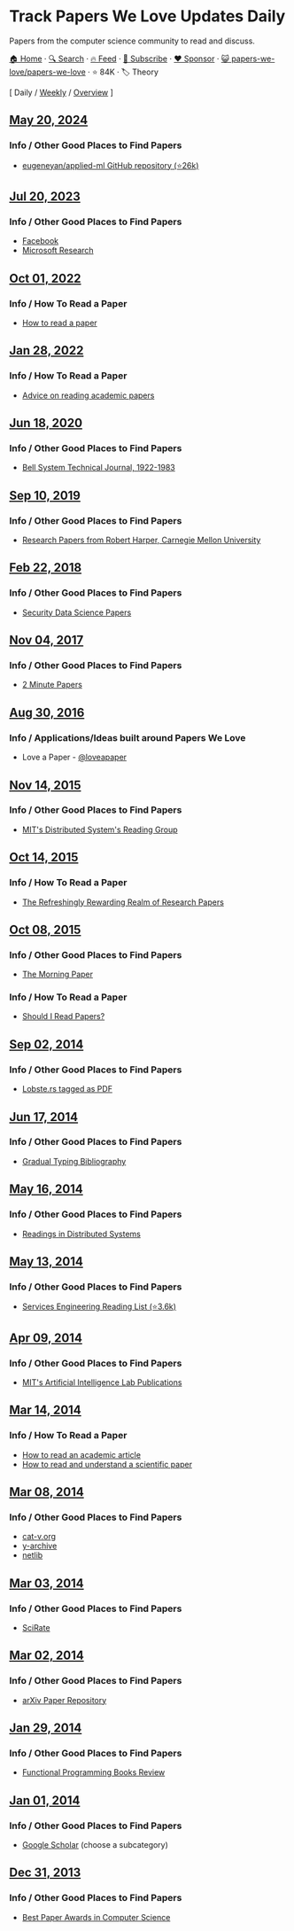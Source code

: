# Track Papers We Love Updates Daily

Papers from the computer science community to read and discuss.

[🏠 Home](/README.md) · [🔍 Search](https://www.trackawesomelist.com/search/) · [🔥 Feed](https://www.trackawesomelist.com/papers-we-love/papers-we-love/rss.xml) · [📮 Subscribe](https://trackawesomelist.us17.list-manage.com/subscribe?u=d2f0117aa829c83a63ec63c2f&id=36a103854c) · [❤️  Sponsor](https://github.com/sponsors/theowenyoung) · [😺 papers-we-love/papers-we-love](https://github.com/papers-we-love/papers-we-love) · ⭐ 84K · 🏷️ Theory

[ Daily / [Weekly](/content/papers-we-love/papers-we-love/week/README.md) / [Overview](/content/papers-we-love/papers-we-love/readme/README.md) ]

## [May 20, 2024](/content/2024/05/20/README.md)

### Info / Other Good Places to Find Papers

*   [eugeneyan/applied-ml GitHub repository (⭐26k)](https://github.com/eugeneyan/applied-ml)

## [Jul 20, 2023](/content/2023/07/20/README.md)

### Info / Other Good Places to Find Papers

*   [Facebook](https://research.facebook.com/publications/)
*   [Microsoft Research](https://www.microsoft.com/en-us/research/publications/)

## [Oct 01, 2022](/content/2022/10/01/README.md)

### Info / How To Read a Paper

*   [How to read a paper](http://ccr.sigcomm.org/online/files/p83-keshavA.pdf)

## [Jan 28, 2022](/content/2022/01/28/README.md)

### Info / How To Read a Paper

*   [Advice on reading academic papers](https://userpages.umbc.edu/~akmassey/posts/2012-02-15-advice-on-reading-academic-papers.html)

## [Jun 18, 2020](/content/2020/06/18/README.md)

### Info / Other Good Places to Find Papers

*   [Bell System Technical Journal, 1922-1983](https://www.bell-labs.com/our-research/technical-journal/)

## [Sep 10, 2019](/content/2019/09/10/README.md)

### Info / Other Good Places to Find Papers

*   [Research Papers from Robert Harper, Carnegie Mellon University](https://www.cs.cmu.edu/~rwh/papers/index.html)

## [Feb 22, 2018](/content/2018/02/22/README.md)

### Info / Other Good Places to Find Papers

*   [Security Data Science Papers](http://www.covert.io/the-definitive-security-datascience-and-machinelearning-guide/)

## [Nov 04, 2017](/content/2017/11/04/README.md)

### Info / Other Good Places to Find Papers

*   [2 Minute Papers](https://www.youtube.com/user/keeroyz)

## [Aug 30, 2016](/content/2016/08/30/README.md)

### Info / Applications/Ideas built around Papers We Love

*   Love a Paper - [@loveapaper](https://twitter.com/loveapaper)

## [Nov 14, 2015](/content/2015/11/14/README.md)

### Info / Other Good Places to Find Papers

*   [MIT's Distributed System's Reading Group](http://dsrg.pdos.csail.mit.edu/)

## [Oct 14, 2015](/content/2015/10/14/README.md)

### Info / How To Read a Paper

*   [The Refreshingly Rewarding Realm of Research Papers](https://www.youtube.com/watch?v=8eRx5Wo3xYA)

## [Oct 08, 2015](/content/2015/10/08/README.md)

### Info / Other Good Places to Find Papers

*   [The Morning Paper](http://blog.acolyer.org/)

### Info / How To Read a Paper

*   [Should I Read Papers?](http://michaelrbernste.in/2014/10/21/should-i-read-papers.html)

## [Sep 02, 2014](/content/2014/09/02/README.md)

### Info / Other Good Places to Find Papers

*   [Lobste.rs tagged as PDF](https://lobste.rs/t/pdf)

## [Jun 17, 2014](/content/2014/06/17/README.md)

### Info / Other Good Places to Find Papers

*   [Gradual Typing Bibliography](http://samth.github.io/gradual-typing-bib/)

## [May 16, 2014](/content/2014/05/16/README.md)

### Info / Other Good Places to Find Papers

*   [Readings in Distributed Systems](http://christophermeiklejohn.com/distributed/systems/2013/07/12/readings-in-distributed-systems.html)

## [May 13, 2014](/content/2014/05/13/README.md)

### Info / Other Good Places to Find Papers

*   [Services Engineering Reading List (⭐3.6k)](https://github.com/mmcgrana/services-engineering)

## [Apr 09, 2014](/content/2014/04/09/README.md)

### Info / Other Good Places to Find Papers

*   [MIT's Artificial Intelligence Lab Publications](http://dspace.mit.edu/handle/1721.1/39813)

## [Mar 14, 2014](/content/2014/03/14/README.md)

### Info / How To Read a Paper

*   [How to read an academic article](http://organizationsandmarkets.com/2010/08/31/how-to-read-an-academic-article/)
*   [How to read and understand a scientific paper](http://violentmetaphors.com/2013/08/25/how-to-read-and-understand-a-scientific-paper-2/)

## [Mar 08, 2014](/content/2014/03/08/README.md)

### Info / Other Good Places to Find Papers

*   [cat-v.org](http://doc.cat-v.org/)
*   [y-archive](http://yarchive.net/comp/index.html)
*   [netlib](http://www.netlib.org/)

## [Mar 03, 2014](/content/2014/03/03/README.md)

### Info / Other Good Places to Find Papers

*   [SciRate](https://scirate.com/)

## [Mar 02, 2014](/content/2014/03/02/README.md)

### Info / Other Good Places to Find Papers

*   [arXiv Paper Repository](http://arxiv.org/)

## [Jan 29, 2014](/content/2014/01/29/README.md)

### Info / Other Good Places to Find Papers

*   [Functional Programming Books Review](http://alexott.net/en/fp/books/)

## [Jan 01, 2014](/content/2014/01/01/README.md)

### Info / Other Good Places to Find Papers

*   [Google Scholar](http://scholar.google.com/citations?view_op=top_venues\&hl=en\&vq=eng) (choose a subcategory)

## [Dec 31, 2013](/content/2013/12/31/README.md)

### Info / Other Good Places to Find Papers

*   [Best Paper Awards in Computer Science](http://jeffhuang.com/best_paper_awards.html)